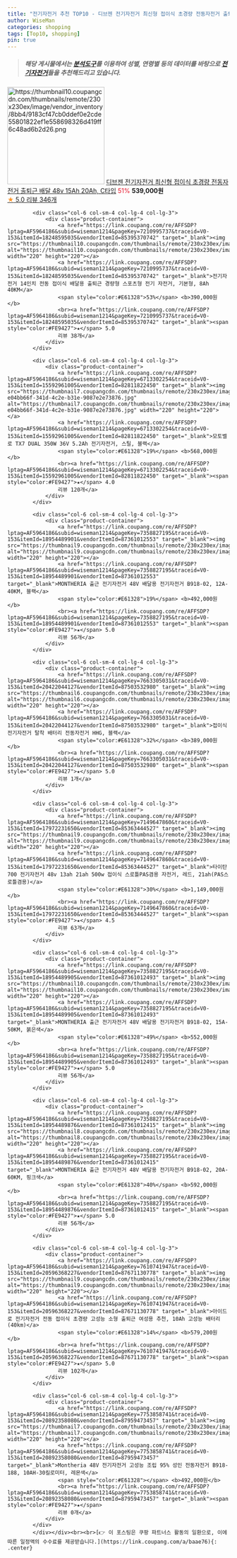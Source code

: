 ```yaml
---
title: "전기자전거 추천 TOP10 - 디브젠 전기자전거 최신형 접이식 초경량 전동자전거 출퇴근 배달 48v 15Ah 20Ah, C타입"
author: WiseMan
categories: shopping
tags: [Top10, shopping]
pin: true
---
```


> ##### 해당 게시물에서는 [**분석도구**](https://itemscout.io/)를 이용하여 **성별**, **연령별** 등의 데이터를 바탕으로 [**전기자전거**](https://link.coupang.com/a/baae76)들을 추천해드리고 있습니다.
<div class="container"><div class="row">
            <div class="col-6 col-sm-4 col-lg-4 col-lg-3">
                <div class="product-container">
                    <a href="https://link.coupang.com/re/AFFSDP?lptag=AF5964186&subid=wiseman1214&pageKey=7716389896&traceid=V0-153&itemId=20697110301&vendorItemId=87544840776" target="_blank"><img src="https://thumbnail10.coupangcdn.com/thumbnails/remote/230x230ex/image/vendor_inventory/8bb4/9183cf47cb0ddef0e2cde55801822ef1e558698326d419ff6c48ad6b2d26.png" alt="https://thumbnail10.coupangcdn.com/thumbnails/remote/230x230ex/image/vendor_inventory/8bb4/9183cf47cb0ddef0e2cde55801822ef1e558698326d419ff6c48ad6b2d26.png" width="220" height="220"></a>
                    <a href="https://link.coupang.com/re/AFFSDP?lptag=AF5964186&subid=wiseman1214&pageKey=7716389896&traceid=V0-153&itemId=20697110301&vendorItemId=87544840776" target="_blank">디브젠 전기자전거 최신형 접이식 초경량 전동자전거 출퇴근 배달 48v 15Ah 20Ah, C타입</a>
                    <span style="color:#E61328">51%</span> <b>539,000원</b>
                    <br><a href="https://link.coupang.com/re/AFFSDP?lptag=AF5964186&subid=wiseman1214&pageKey=7716389896&traceid=V0-153&itemId=20697110301&vendorItemId=87544840776" target="_blank"><span style="color:#FE9427">★</span> 5.0
                    리뷰 346개</a>
                </div>
            </div>
            
            <div class="col-6 col-sm-4 col-lg-4 col-lg-3">
                <div class="product-container">
                    <a href="https://link.coupang.com/re/AFFSDP?lptag=AF5964186&subid=wiseman1214&pageKey=7210995737&traceid=V0-153&itemId=18248595035&vendorItemId=85395370742" target="_blank"><img src="https://thumbnail10.coupangcdn.com/thumbnails/remote/230x230ex/image/vendor_inventory/4a80/45ce9246b5708f56467796dc085378637ad5903d72a554cfc8708c6f6a59.jpg" alt="https://thumbnail10.coupangcdn.com/thumbnails/remote/230x230ex/image/vendor_inventory/4a80/45ce9246b5708f56467796dc085378637ad5903d72a554cfc8708c6f6a59.jpg" width="220" height="220"></a>
                    <a href="https://link.coupang.com/re/AFFSDP?lptag=AF5964186&subid=wiseman1214&pageKey=7210995737&traceid=V0-153&itemId=18248595035&vendorItemId=85395370742" target="_blank">전기자전거 14인치 전동 접이식 배달용 출퇴근 경량형 스포츠형 전기 자전거, 기본형, 8Ah 40KM</a>
                    <span style="color:#E61328">53%</span> <b>390,000원</b>
                    <br><a href="https://link.coupang.com/re/AFFSDP?lptag=AF5964186&subid=wiseman1214&pageKey=7210995737&traceid=V0-153&itemId=18248595035&vendorItemId=85395370742" target="_blank"><span style="color:#FE9427">★</span> 5.0
                    리뷰 38개</a>
                </div>
            </div>
            
            <div class="col-6 col-sm-4 col-lg-4 col-lg-3">
                <div class="product-container">
                    <a href="https://link.coupang.com/re/AFFSDP?lptag=AF5964186&subid=wiseman1214&pageKey=6713302254&traceid=V0-153&itemId=15592961005&vendorItemId=82811822450" target="_blank"><img src="https://thumbnail7.coupangcdn.com/thumbnails/remote/230x230ex/image/retail/images/7119623970109729-e04bb66f-341d-4c2e-b31e-9087e2e73876.jpg" alt="https://thumbnail7.coupangcdn.com/thumbnails/remote/230x230ex/image/retail/images/7119623970109729-e04bb66f-341d-4c2e-b31e-9087e2e73876.jpg" width="220" height="220"></a>
                    <a href="https://link.coupang.com/re/AFFSDP?lptag=AF5964186&subid=wiseman1214&pageKey=6713302254&traceid=V0-153&itemId=15592961005&vendorItemId=82811822450" target="_blank">모토벨로 TX7 DUAL 350W 36V 5.2Ah 전기자전거, 스틸, 블랙</a>
                    <span style="color:#E61328">19%</span> <b>568,000원</b>
                    <br><a href="https://link.coupang.com/re/AFFSDP?lptag=AF5964186&subid=wiseman1214&pageKey=6713302254&traceid=V0-153&itemId=15592961005&vendorItemId=82811822450" target="_blank"><span style="color:#FE9427">★</span> 4.0
                    리뷰 120개</a>
                </div>
            </div>
            
            <div class="col-6 col-sm-4 col-lg-4 col-lg-3">
                <div class="product-container">
                    <a href="https://link.coupang.com/re/AFFSDP?lptag=AF5964186&subid=wiseman1214&pageKey=7358827195&traceid=V0-153&itemId=18954489901&vendorItemId=87361012553" target="_blank"><img src="https://thumbnail9.coupangcdn.com/thumbnails/remote/230x230ex/image/vendor_inventory/2bbc/726e1bffd19b7f3a1c606a8aaa3c32624d59b2d8a1c786c1632b51ad0072.png" alt="https://thumbnail9.coupangcdn.com/thumbnails/remote/230x230ex/image/vendor_inventory/2bbc/726e1bffd19b7f3a1c606a8aaa3c32624d59b2d8a1c786c1632b51ad0072.png" width="220" height="220"></a>
                    <a href="https://link.coupang.com/re/AFFSDP?lptag=AF5964186&subid=wiseman1214&pageKey=7358827195&traceid=V0-153&itemId=18954489901&vendorItemId=87361012553" target="_blank">MONTHERIA 출근 전기자전거 48V 배달용 전기자전거 B918-02, 12A-40KM, 블랙</a>
                    <span style="color:#E61328">19%</span> <b>492,000원</b>
                    <br><a href="https://link.coupang.com/re/AFFSDP?lptag=AF5964186&subid=wiseman1214&pageKey=7358827195&traceid=V0-153&itemId=18954489901&vendorItemId=87361012553" target="_blank"><span style="color:#FE9427">★</span> 5.0
                    리뷰 56개</a>
                </div>
            </div>
            
            <div class="col-6 col-sm-4 col-lg-4 col-lg-3">
                <div class="product-container">
                    <a href="https://link.coupang.com/re/AFFSDP?lptag=AF5964186&subid=wiseman1214&pageKey=7663305031&traceid=V0-153&itemId=20422044127&vendorItemId=87503532980" target="_blank"><img src="https://thumbnail6.coupangcdn.com/thumbnails/remote/230x230ex/image/vendor_inventory/9b53/4264eeae7b075cce519ca2c21d914b3d880e166d61c7e019f8cfaaab675d.jpg" alt="https://thumbnail6.coupangcdn.com/thumbnails/remote/230x230ex/image/vendor_inventory/9b53/4264eeae7b075cce519ca2c21d914b3d880e166d61c7e019f8cfaaab675d.jpg" width="220" height="220"></a>
                    <a href="https://link.coupang.com/re/AFFSDP?lptag=AF5964186&subid=wiseman1214&pageKey=7663305031&traceid=V0-153&itemId=20422044127&vendorItemId=87503532980" target="_blank">접이식 전기자전거 탈착 배터리 전동자전거 HHG, 블랙</a>
                    <span style="color:#E61328">32%</span> <b>389,000원</b>
                    <br><a href="https://link.coupang.com/re/AFFSDP?lptag=AF5964186&subid=wiseman1214&pageKey=7663305031&traceid=V0-153&itemId=20422044127&vendorItemId=87503532980" target="_blank"><span style="color:#FE9427">★</span> 5.0
                    리뷰 1개</a>
                </div>
            </div>
            
            <div class="col-6 col-sm-4 col-lg-4 col-lg-3">
                <div class="product-container">
                    <a href="https://link.coupang.com/re/AFFSDP?lptag=AF5964186&subid=wiseman1214&pageKey=7149647860&traceid=V0-153&itemId=17972231650&vendorItemId=85363444527" target="_blank"><img src="https://thumbnail9.coupangcdn.com/thumbnails/remote/230x230ex/image/vendor_inventory/e3d7/1ce41de96f3dae660fcafb83dbdb8d85237f50ae04880ca1944da5c81fec.jpg" alt="https://thumbnail9.coupangcdn.com/thumbnails/remote/230x230ex/image/vendor_inventory/e3d7/1ce41de96f3dae660fcafb83dbdb8d85237f50ae04880ca1944da5c81fec.jpg" width="220" height="220"></a>
                    <a href="https://link.coupang.com/re/AFFSDP?lptag=AF5964186&subid=wiseman1214&pageKey=7149647860&traceid=V0-153&itemId=17972231650&vendorItemId=85363444527" target="_blank">타이탄700 전기자전거 48v 13ah 21ah 500w 접이식 스로틀PAS겸용 자전거, 레드, 21ah(PAS스로틀겸용)</a>
                    <span style="color:#E61328">30%</span> <b>1,149,000원</b>
                    <br><a href="https://link.coupang.com/re/AFFSDP?lptag=AF5964186&subid=wiseman1214&pageKey=7149647860&traceid=V0-153&itemId=17972231650&vendorItemId=85363444527" target="_blank"><span style="color:#FE9427">★</span> 4.5
                    리뷰 63개</a>
                </div>
            </div>
            
            <div class="col-6 col-sm-4 col-lg-4 col-lg-3">
                <div class="product-container">
                    <a href="https://link.coupang.com/re/AFFSDP?lptag=AF5964186&subid=wiseman1214&pageKey=7358827195&traceid=V0-153&itemId=18954489905&vendorItemId=87361012493" target="_blank"><img src="https://thumbnail10.coupangcdn.com/thumbnails/remote/230x230ex/image/vendor_inventory/fad2/bdbf36603e67e10a9ef790cb767c0d4a257fd3a132fc55143910a6315538.png" alt="https://thumbnail10.coupangcdn.com/thumbnails/remote/230x230ex/image/vendor_inventory/fad2/bdbf36603e67e10a9ef790cb767c0d4a257fd3a132fc55143910a6315538.png" width="220" height="220"></a>
                    <a href="https://link.coupang.com/re/AFFSDP?lptag=AF5964186&subid=wiseman1214&pageKey=7358827195&traceid=V0-153&itemId=18954489905&vendorItemId=87361012493" target="_blank">MONTHERIA 출근 전기자전거 48V 배달용 전기자전거 B918-02, 15A-50KM, 붉은색</a>
                    <span style="color:#E61328">49%</span> <b>552,000원</b>
                    <br><a href="https://link.coupang.com/re/AFFSDP?lptag=AF5964186&subid=wiseman1214&pageKey=7358827195&traceid=V0-153&itemId=18954489905&vendorItemId=87361012493" target="_blank"><span style="color:#FE9427">★</span> 5.0
                    리뷰 56개</a>
                </div>
            </div>
            
            <div class="col-6 col-sm-4 col-lg-4 col-lg-3">
                <div class="product-container">
                    <a href="https://link.coupang.com/re/AFFSDP?lptag=AF5964186&subid=wiseman1214&pageKey=7358827195&traceid=V0-153&itemId=18954489876&vendorItemId=87361012415" target="_blank"><img src="https://thumbnail8.coupangcdn.com/thumbnails/remote/230x230ex/image/vendor_inventory/f3ab/79e32fc994e9869ba4ab24a7f777349532c2f54e4a3c93aaa7a7edd25039.png" alt="https://thumbnail8.coupangcdn.com/thumbnails/remote/230x230ex/image/vendor_inventory/f3ab/79e32fc994e9869ba4ab24a7f777349532c2f54e4a3c93aaa7a7edd25039.png" width="220" height="220"></a>
                    <a href="https://link.coupang.com/re/AFFSDP?lptag=AF5964186&subid=wiseman1214&pageKey=7358827195&traceid=V0-153&itemId=18954489876&vendorItemId=87361012415" target="_blank">MONTHERIA 출근 전기자전거 48V 배달용 전기자전거 B918-02, 20A-60KM, 핑크색</a>
                    <span style="color:#E61328">40%</span> <b>592,000원</b>
                    <br><a href="https://link.coupang.com/re/AFFSDP?lptag=AF5964186&subid=wiseman1214&pageKey=7358827195&traceid=V0-153&itemId=18954489876&vendorItemId=87361012415" target="_blank"><span style="color:#FE9427">★</span> 5.0
                    리뷰 56개</a>
                </div>
            </div>
            
            <div class="col-6 col-sm-4 col-lg-4 col-lg-3">
                <div class="product-container">
                    <a href="https://link.coupang.com/re/AFFSDP?lptag=AF5964186&subid=wiseman1214&pageKey=7610741947&traceid=V0-153&itemId=20596368227&vendorItemId=87671130778" target="_blank"><img src="https://thumbnail9.coupangcdn.com/thumbnails/remote/230x230ex/image/vendor_inventory/0003/7e451253a25a43843e4af9c83e676d757a08422cf5ec3f531d375b5d6e93.jpg" alt="https://thumbnail9.coupangcdn.com/thumbnails/remote/230x230ex/image/vendor_inventory/0003/7e451253a25a43843e4af9c83e676d757a08422cf5ec3f531d375b5d6e93.jpg" width="220" height="220"></a>
                    <a href="https://link.coupang.com/re/AFFSDP?lptag=AF5964186&subid=wiseman1214&pageKey=7610741947&traceid=V0-153&itemId=20596368227&vendorItemId=87671130778" target="_blank">아이드로 전기자전거 전동 접이식 초경량 고성능 소형 출퇴근 여성용 추천, 10Ah 고성능 배터리(40km)</a>
                    <span style="color:#E61328">14%</span> <b>579,200원</b>
                    <br><a href="https://link.coupang.com/re/AFFSDP?lptag=AF5964186&subid=wiseman1214&pageKey=7610741947&traceid=V0-153&itemId=20596368227&vendorItemId=87671130778" target="_blank"><span style="color:#FE9427">★</span> 5.0
                    리뷰 102개</a>
                </div>
            </div>
            
            <div class="col-6 col-sm-4 col-lg-4 col-lg-3">
                <div class="product-container">
                    <a href="https://link.coupang.com/re/AFFSDP?lptag=AF5964186&subid=wiseman1214&pageKey=7753858741&traceid=V0-153&itemId=20892358080&vendorItemId=87959473457" target="_blank"><img src="https://thumbnail7.coupangcdn.com/thumbnails/remote/230x230ex/image/vendor_inventory/5a6e/9c8a5666f78ab6c22f009945be3d8812e0faf0403c9d4959787f923e660f.png" alt="https://thumbnail7.coupangcdn.com/thumbnails/remote/230x230ex/image/vendor_inventory/5a6e/9c8a5666f78ab6c22f009945be3d8812e0faf0403c9d4959787f923e660f.png" width="220" height="220"></a>
                    <a href="https://link.coupang.com/re/AFFSDP?lptag=AF5964186&subid=wiseman1214&pageKey=7753858741&traceid=V0-153&itemId=20892358080&vendorItemId=87959473457" target="_blank">Montheria 48V 전기자전거 고성능 조립 95% 성인 전동자전거 B918-188, 10AH-30킬로미터, 레몬색</a>
                    <span style="color:#E61328"></span> <b>492,000원</b>
                    <br><a href="https://link.coupang.com/re/AFFSDP?lptag=AF5964186&subid=wiseman1214&pageKey=7753858741&traceid=V0-153&itemId=20892358080&vendorItemId=87959473457" target="_blank"><span style="color:#FE9427">★</span> 
                    리뷰 0개</a>
                </div>
            </div>
            </div></div><br><br>[👉 이 포스팅은 쿠팡 파트너스 활동의 일환으로, 이에 따른 일정액의 수수료를 제공받습니다.](https://link.coupang.com/a/baae76){: .center}